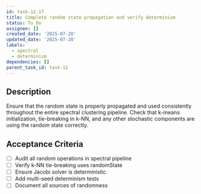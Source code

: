 ```yaml
---
id: task-12.17
title: Complete random state propagation and verify determinism
status: To Do
assignee: []
created_date: '2025-07-20'
updated_date: '2025-07-20'
labels:
  - spectral
  - determinism
dependencies: []
parent_task_id: task-12
---
```


## Description

Ensure that the random state is properly propagated and used consistently throughout the entire spectral clustering pipeline. Check that k-means initialization, tie-breaking in k-NN, and any other stochastic components are using the random state correctly.

## Acceptance Criteria

- [ ] Audit all random operations in spectral pipeline
- [ ] Verify k-NN tie-breaking uses randomState
- [ ] Ensure Jacobi solver is deterministic
- [ ] Add multi-seed determinism tests
- [ ] Document all sources of randomness
